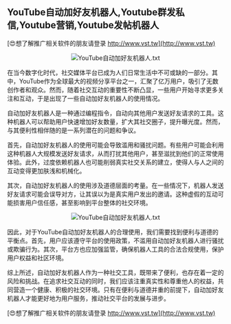 ## **YouTube自动加好友机器人,Youtube群发私信,Youtube营销,Youtube发帖机器人**

[😍想了解推广相关软件的朋友请登录 http://www.vst.tw](http://www.vst.tw)

 <center><img src="https://vst.tw/MP4/tuiguang/png/0.png" alt="YouTube自动加好友机器人.txt"></center>

在当今数字化时代，社交媒体平台已成为人们日常生活中不可或缺的一部分。其中，YouTube作为全球最大的视频分享平台之一，汇聚了亿万用户，吸引了无数创作者和观众。然而，随着社交互动的重要性不断凸显，一些用户开始寻求更多关注和互动，于是出现了一些自动加好友机器人的使用情况。

自动加好友机器人是一种通过编程指令，自动向其他用户发送好友请求的工具。这种机器人可以帮助用户快速增加好友数量，扩大其社交圈子，提升曝光度。然而，与其便利性相伴随的是一系列潜在的问题和争议。

首先，自动加好友机器人的使用可能会导致滥用和骚扰问题。有些用户可能会利用这种机器人大规模发送好友请求，从而打扰其他用户，甚至滋扰到他们的正常使用体验。此外，过度依赖机器人也可能削弱真实社交关系的建立，使得人与人之间的互动变得更加肤浅和机械化。

其次，自动加好友机器人的使用涉及道德层面的考量。在一些情况下，机器人发送好友请求可能会误导对方，让其误以为是真实用户发出的邀请。这种虚假的互动可能损害用户信任感，甚至影响到平台整体的社交环境。

 <center><img src="https://vst.tw/MP4/tuiguang/png/6.png" alt="YouTube自动加好友机器人.txt"></center>

因此，对于YouTube自动加好友机器人的合理使用，我们需要找到便利与道德的平衡点。首先，用户应该遵守平台的使用政策，不滥用自动加好友机器人进行骚扰或欺骗行为。其次，平台方也应加强监管，确保机器人工具的合法合规使用，保护用户权益和社区环境。

综上所述，自动加好友机器人作为一种社交工具，既带来了便利，也存在着一定的风险和挑战。在追求社交互动的同时，我们应该注重真实性和尊重他人的权益，共同营造一个健康、积极的社交环境。只有在便利与道德并重的前提下，自动加好友机器人才能更好地为用户服务，推动社交平台的发展与进步。

[😍想了解推广相关软件的朋友请登录 http://www.vst.tw](http://www.vst.tw)



